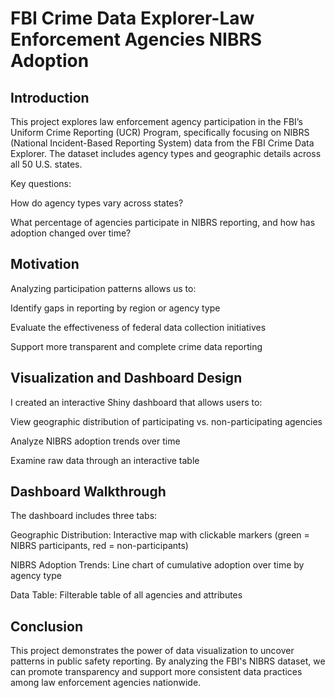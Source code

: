 # FBI Crime Data Explorer-Law Enforcement Agencies NIBRS Adoption

## Introduction
This project explores law enforcement agency participation in the FBI’s Uniform Crime Reporting (UCR) Program, specifically focusing on NIBRS (National Incident-Based Reporting System) data from the FBI Crime Data Explorer. The dataset includes agency types and geographic details across all 50 U.S. states.

Key questions:

How do agency types vary across states?

What percentage of agencies participate in NIBRS reporting, and how has adoption changed over time?

## Motivation
Analyzing participation patterns allows us to:

Identify gaps in reporting by region or agency type

Evaluate the effectiveness of federal data collection initiatives

Support more transparent and complete crime data reporting

## Visualization and Dashboard Design
I created an interactive Shiny dashboard that allows users to:

View geographic distribution of participating vs. non-participating agencies

Analyze NIBRS adoption trends over time

Examine raw data through an interactive table

## Dashboard Walkthrough
The dashboard includes three tabs:

Geographic Distribution: Interactive map with clickable markers (green = NIBRS participants, red = non-participants)

NIBRS Adoption Trends: Line chart of cumulative adoption over time by agency type

Data Table: Filterable table of all agencies and attributes

## Conclusion
This project demonstrates the power of data visualization to uncover patterns in public safety reporting. By analyzing the FBI's NIBRS dataset, we can promote transparency and support more consistent data practices among law enforcement agencies nationwide.
